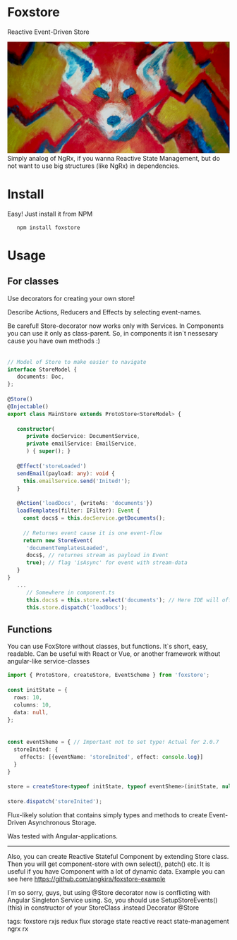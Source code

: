 # Foxstore
Reactive Event-Driven Store

![alt text](https://raw.githubusercontent.com/angkira/foxstore/master/foxstore-github.jpg "Logo")
Simply analog of NgRx, if you wanna Reactive State Management, but do not want to use big structures (like NgRx) in dependencies. 

# Install
   Easy! Just install it from NPM
```
   npm install foxstore
```

# Usage
## For classes

Use decorators for creating your own store!

Describe Actions, Reducers and Effects by selecting event-names.

Be careful! Store-decorator now works only with Services.
In Components you can use it only as class-parent. So, in components it isn`t nessesary cause you have own methods :)

```typescript

// Model of Store to make easier to navigate
interface StoreModel {
   documents: Doc,
};

@Store()
@Injectable()
export class MainStore extends ProtoStore<StoreModel> {

   constructor(
      private docService: DocumentService,
      private emailService: EmailService,
      ) { super(); }

   @Effect('storeLoaded')
   sendEmail(payload: any): void {
     this.emailService.send('Inited!');
   }

   @Action('loadDocs', {writeAs: 'documents'})
   loadTemplates(filter: IFilter): Event {
     const docs$ = this.docService.getDocuments();

     // Returnes event cause it is one event-flow
     return new StoreEvent(
      'documentTemplatesLoaded',
      docs$, // returnes stream as payload in Event
      true); // flag 'isAsync' for event with stream-data
   }
}  
   ...
      // Somewhere in component.ts
      this.docs$ = this.store.select('documents'); // Here IDE will offer to you list of entities which you set in generic
      this.store.dispatch('loadDocs');
```

## Functions

You can use FoxStore without classes, but functions. It`s short, easy, readable. Can be useful with React or Vue, or another framework without angular-like service-classes

```typescript
import { ProtoStore, createStore, EventScheme } from 'foxstore';

const initState = {
  rows: 10,
  columns: 10,
  data: null,
};


const eventSheme = { // Important not to set type! Actual for 2.0.7 
  storeInited: {
    effects: [{eventName: 'storeInited', effect: console.log}]
  }
}

store = createStore<typeof initState, typeof eventSheme>(initState, null, null, eventSheme);

store.dispatch('storeInited');
```

Flux-likely solution that contains simply types and methods to create Event-Driven Asynchronous Storage.

Was tested with Angular-applications.

*** 
Also, you can create Reactive Stateful Component by extending Store class. Then you will get component-store with own select(), patch() etc. It is useful if you have Component with a lot of dynamic data.
Example you can see here https://github.com/angkira/foxstore-example

I`m so sorry, guys, but using @Store decorator now is conflicting with Angular Singleton Service using. So, you should use SetupStoreEvents()(this) in constructor of your StoreClass .instead Decorator @Store


tags: foxstore rxjs redux flux storage state reactive react state-management ngrx rx 
